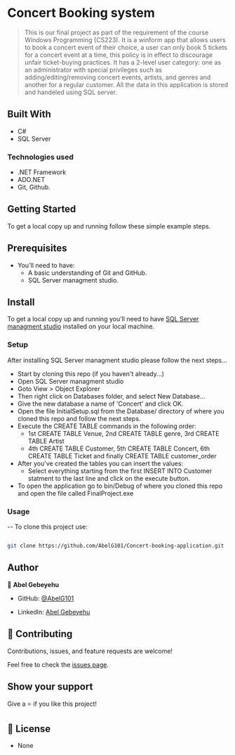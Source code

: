 # Concert Booking system

  

> This is our final project as part of the requirement of the course Windows Programming (CS223). It is a winform app that allows users to book a concert event of their choice, a user can only book 5 tickets for a concert event at a time, this policy is in effect to discourage unfair ticket-buying practices. It has a 2-level user category: one as an administrator with special privileges such as adding/editing/removing concert events, artists, and genres and another for a regular customer. All the data in this application is stored and handeled using SQL server.
  

## Built With

- C#
- SQL Server

  

### Technologies used

- .NET Framework
- ADO.NET
- Git, Github.

  
## Getting Started

To get a local copy up and running follow these simple example steps.


## Prerequisites

- You'll need to have:
   - A basic understanding of Git and GitHub.
   - SQL Server managment studio.


## Install

To get a local copy up and running you'll need to have [SQL Server managment studio](https://aka.ms/ssmsfullsetup) installed on your local machine.


### Setup 

After installing SQL Server managment studio please follow the next steps...
- Start by cloning this repo (if you haven't already...)
- Open SQL Server managment studio
- Goto View > Object Explorer
- Then right click on Databases folder, and select New Database...
- Give the new database a name of 'Concert' and click OK.
- Open the file InitialSetup.sql from the Database/ directory of where you cloned this repo and follow the next steps.
- Execute the CREATE TABLE commands in the following order:
   - 1st CREATE TABLE Venue, 2nd CREATE TABLE genre, 3rd CREATE TABLE Artist
   - 4th CREATE TABLE Customer, 5th CREATE TABLE Concert, 6th CREATE TABLE Ticket and finally CREATE TABLE customer_order
- After you've created the tables you can insert the values:
   - Select everything starting from the first INSERT INTO Customer statment to the last line and click on the execute button.
- To open the application go to bin/Debug of where you cloned this repo and open the file called FinalProject.exe 

### Usage

-- To clone this project use:
```bash

git clone https://github.com/AbelG101/Concert-booking-application.git

```

## Author

  

👤 **Abel Gebeyehu**

  

- GitHub: [@AbelG101](https://github.com/AbelG101)

- LinkedIn: [Abel Gebeyehu](https://www.linkedin.com/in/abel-gebeyehu-779743183/)

  
  

## 🤝 Contributing

  

Contributions, issues, and feature requests are welcome!

  

Feel free to check the [issues page](../../issues/).

  

## Show your support

  

Give a ⭐️ if you like this project!

  

## 📝 License
- None
